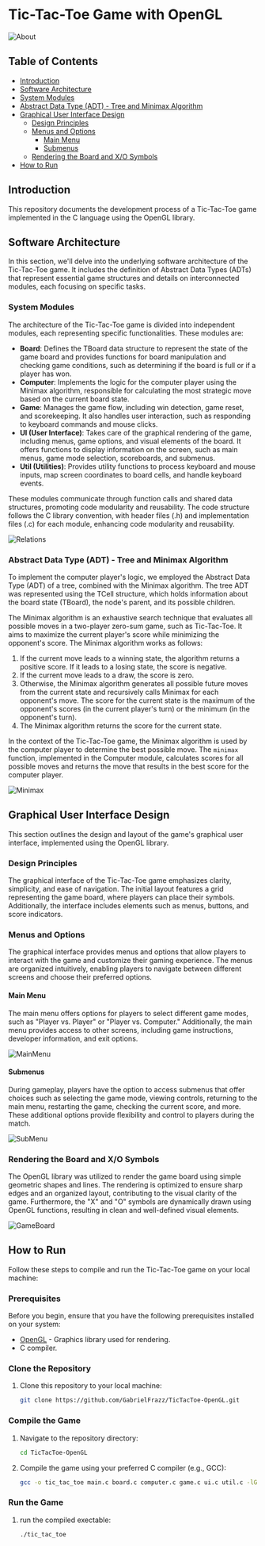 # Tic-Tac-Toe Game with OpenGL

![About](https://github.com/GabrielFrazz/TicTacToe-OpenGL/assets/118780538/b4e57a7d-9f08-4146-957a-f0eafe0780d7)

## Table of Contents

- [Introduction](#introduction)
- [Software Architecture](#software-architecture)
- [System Modules](#system-modules)
- [Abstract Data Type (ADT) - Tree and Minimax Algorithm](#adt-tree-and-minimax-algorithm)
- [Graphical User Interface Design](#graphical-user-interface-design)
  - [Design Principles](#design-principles)
  - [Menus and Options](#menus-and-options)
    - [Main Menu](#main-menu)
    - [Submenus](#sub-menus)
  - [Rendering the Board and X/O Symbols](#rendering-the-board-and-xo-symbols)
- [How to Run](#how-to-run)

## Introduction

This repository documents the development process of a Tic-Tac-Toe game implemented in the C language using the OpenGL library.

## Software Architecture

In this section, we'll delve into the underlying software architecture of the Tic-Tac-Toe game. It includes the definition of Abstract Data Types (ADTs) that represent essential game structures and details on interconnected modules, each focusing on specific tasks.

### System Modules

The architecture of the Tic-Tac-Toe game is divided into independent modules, each representing specific functionalities. These modules are:

- **Board**: Defines the TBoard data structure to represent the state of the game board and provides functions for board manipulation and checking game conditions, such as determining if the board is full or if a player has won.
- **Computer**: Implements the logic for the computer player using the Minimax algorithm, responsible for calculating the most strategic move based on the current board state.
- **Game**: Manages the game flow, including win detection, game reset, and scorekeeping. It also handles user interaction, such as responding to keyboard commands and mouse clicks.
- **UI (User Interface)**: Takes care of the graphical rendering of the game, including menus, game options, and visual elements of the board. It offers functions to display information on the screen, such as main menus, game mode selection, scoreboards, and submenus.
- **Util (Utilities)**: Provides utility functions to process keyboard and mouse inputs, map screen coordinates to board cells, and handle keyboard events.

These modules communicate through function calls and shared data structures, promoting code modularity and reusability. The code structure follows the C library convention, with header files (.h) and implementation files (.c) for each module, enhancing code modularity and reusability.

![Relations](https://github.com/GabrielFrazz/TicTacToe-OpenGL/assets/118780538/8ab20744-7dbc-4c7f-b639-7a384939712c)

### Abstract Data Type (ADT) - Tree and Minimax Algorithm

To implement the computer player's logic, we employed the Abstract Data Type (ADT) of a tree, combined with the Minimax algorithm. The tree ADT was represented using the TCell structure, which holds information about the board state (TBoard), the node's parent, and its possible children.

The Minimax algorithm is an exhaustive search technique that evaluates all possible moves in a two-player zero-sum game, such as Tic-Tac-Toe. It aims to maximize the current player's score while minimizing the opponent's score. The Minimax algorithm works as follows:

1. If the current move leads to a winning state, the algorithm returns a positive score. If it leads to a losing state, the score is negative.
2. If the current move leads to a draw, the score is zero.
3. Otherwise, the Minimax algorithm generates all possible future moves from the current state and recursively calls Minimax for each opponent's move. The score for the current state is the maximum of the opponent's scores (in the current player's turn) or the minimum (in the opponent's turn).
4. The Minimax algorithm returns the score for the current state.

In the context of the Tic-Tac-Toe game, the Minimax algorithm is used by the computer player to determine the best possible move. The `minimax` function, implemented in the Computer module, calculates scores for all possible moves and returns the move that results in the best score for the computer player.

![Minimax](https://github.com/GabrielFrazz/TicTacToe-OpenGL/assets/118780538/c5d1c34f-11c9-4de5-a1d7-a07bc0237847)

## Graphical User Interface Design

This section outlines the design and layout of the game's graphical user interface, implemented using the OpenGL library.

### Design Principles

The graphical interface of the Tic-Tac-Toe game emphasizes clarity, simplicity, and ease of navigation. The initial layout features a grid representing the game board, where players can place their symbols. Additionally, the interface includes elements such as menus, buttons, and score indicators.

### Menus and Options

The graphical interface provides menus and options that allow players to interact with the game and customize their gaming experience. The menus are organized intuitively, enabling players to navigate between different screens and choose their preferred options.

#### Main Menu

The main menu offers options for players to select different game modes, such as "Player vs. Player" or "Player vs. Computer." Additionally, the main menu provides access to other screens, including game instructions, developer information, and exit options.

![MainMenu](https://github.com/GabrielFrazz/TicTacToe-OpenGL/assets/118780538/73012ab7-7aaa-4d69-84c5-d174fa64463f)

#### Submenus

During gameplay, players have the option to access submenus that offer choices such as selecting the game mode, viewing controls, returning to the main menu, restarting the game, checking the current score, and more. These additional options provide flexibility and control to players during the match.

![SubMenu](https://github.com/GabrielFrazz/TicTacToe-OpenGL/assets/118780538/49d8fbff-7146-4cc4-b380-2cd579b8d3c9)

### Rendering the Board and X/O Symbols

The OpenGL library was utilized to render the game board using simple geometric shapes and lines. The rendering is optimized to ensure sharp edges and an organized layout, contributing to the visual clarity of the game. Furthermore, the "X" and "O" symbols are dynamically drawn using OpenGL functions, resulting in clean and well-defined visual elements.

![GameBoard](https://github.com/GabrielFrazz/TicTacToe-OpenGL/assets/118780538/33b4a434-42f6-4536-9f5b-718e3b7639b6)

## How to Run

Follow these steps to compile and run the Tic-Tac-Toe game on your local machine:

### Prerequisites

Before you begin, ensure that you have the following prerequisites installed on your system:

- [OpenGL](https://www.opengl.org/) - Graphics library used for rendering.
- C compiler.

### Clone the Repository

1. Clone this repository to your local machine:

   ```bash
   git clone https://github.com/GabrielFrazz/TicTacToe-OpenGL.git

### Compile the Game

1. Navigate to the repository directory:
    ```bash
    cd TicTacToe-OpenGL

2. Compile the game using your preferred C compiler (e.g., GCC):
    ```bash
    gcc -o tic_tac_toe main.c board.c computer.c game.c ui.c util.c -lGL -lGLU -lglut -lm

### Run the Game

1. run the compiled exectable:
    ```bash
    ./tic_tac_toe

    
